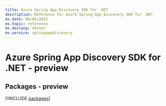 ```yaml
---
title: Azure Spring App Discovery SDK for .NET
description: Reference for Azure Spring App Discovery SDK for .NET
ms.date: 06/05/2025
ms.topic: reference
ms.devlang: dotnet
ms.service: springappdiscovery
---
```

# Azure Spring App Discovery SDK for .NET - preview
## Packages - preview
[!INCLUDE [packages](spring-app-discovery-index.md)]